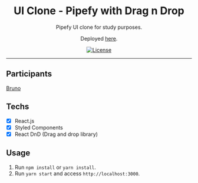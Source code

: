 <h1 align="center">
UI Clone - Pipefy with Drag n Drop
</h1>

<p align="center">Pipefy UI clone for study purposes.</p>
<p align="center">Deployed <a href="https://pipefy-clone-react.vercel.app/">here</a>.</p>

<p align="center">
  <a href="https://opensource.org/licenses/MIT">
    <img src="https://img.shields.io/github/license/rocketseat/youtube-clone-twitter?color=%236633cc&logo=mit" alt="License">
  </a>
</p>

<hr>

## Participants

[Bruno](https://github.com/brnmpto)

## Techs

- [x] React.js
- [x] Styled Components
- [x] React DnD (Drag and drop library)

## Usage

1. Run `npm install` or `yarn install`.<br />
2. Run `yarn start` and access `http://localhost:3000`.<br />
